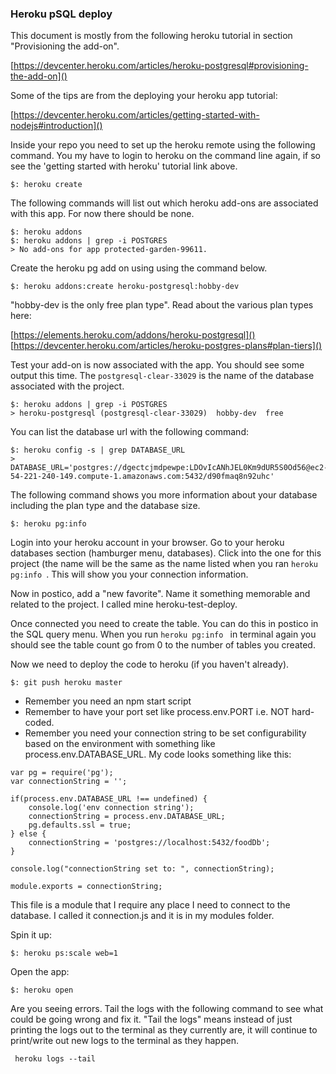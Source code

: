 ### Heroku pSQL deploy

This document is mostly from the following heroku tutorial in section "Provisioning the add-on".

[https://devcenter.heroku.com/articles/heroku-postgresql#provisioning-the-add-on]()

Some of the tips are from the deploying your heroku app tutorial:

[https://devcenter.heroku.com/articles/getting-started-with-nodejs#introduction]()

Inside your repo you need to set up the heroku remote using the following command. You my have to login to heroku on the command line again, if so see the 'getting started with heroku' tutorial link above.

```
$: heroku create
```

The following commands will list out which heroku add-ons are associated with this app. For now there should be none.

```
$: heroku addons
$: heroku addons | grep -i POSTGRES
> No add-ons for app protected-garden-99611. 
```

Create the heroku pg add on using using the command below.

```
$: heroku addons:create heroku-postgresql:hobby-dev
```


"hobby-dev is the only free plan type". Read about the various plan types here:

[https://elements.heroku.com/addons/heroku-postgresql]()
[https://devcenter.heroku.com/articles/heroku-postgres-plans#plan-tiers]()

Test your add-on is now associated with the app. You should see some output this time. The ```postgresql-clear-33029``` is the name of the database associated with the project.

```
$: heroku addons | grep -i POSTGRES
> heroku-postgresql (postgresql-clear-33029)  hobby-dev  free
```

You can list the database url with the following command:

```
$: heroku config -s | grep DATABASE_URL
> DATABASE_URL='postgres://dgectcjmdpewpe:LDOvIcANhJEL0Km9dUR5S0Od56@ec2-54-221-240-149.compute-1.amazonaws.com:5432/d90fmaq8n92uhc'
```
The following command shows you more information about your database including the plan type and the database size.

```
$: heroku pg:info 
```
Login into your heroku account in your browser. Go to your heroku databases section (hamburger menu, databases). Click into the one for this project (the name will be the same as the name listed when you ran ```heroku pg:info ```. This will show you your connection information. 

Now in postico, add a "new favorite". Name it something memorable and related to the project. I called mine heroku-test-deploy. 

Once connected you need to create the table. You can do this in postico in the SQL query menu. When you run ```heroku pg:info ``` in terminal again you should see the table count go from 0 to the number of tables you created.

Now we need to deploy the code to heroku (if you haven't already). 

```
$: git push heroku master
```

* Remember you need an npm start script
* Remember to have your port set like process.env.PORT i.e. NOT hard-coded.
* Remember you need your connection string to be set configurability based on the environment with something like process.env.DATABASE_URL. My code looks something like this:

```
var pg = require('pg');
var connectionString = '';

if(process.env.DATABASE_URL !== undefined) {
    console.log('env connection string');
    connectionString = process.env.DATABASE_URL;
    pg.defaults.ssl = true;
} else {
    connectionString = 'postgres://localhost:5432/foodDb';
}

console.log("connectionString set to: ", connectionString);

module.exports = connectionString;

```

This file is a module that I require any place I need to connect to the database. I called it connection.js and it is in my modules folder.


Spin it up:

```
$: heroku ps:scale web=1
```
Open the app:

```
$: heroku open
```

Are you seeing errors. Tail the logs with the following command to see what could be going wrong and fix it. "Tail the logs" means instead of just printing the logs out to the terminal as they currently are, it will continue to print/write out new logs to the terminal as they happen.

```
 heroku logs --tail
```